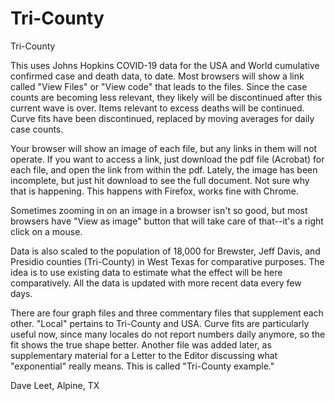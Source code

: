 # Tri-County
 Tri-County

This uses Johns Hopkins COVID-19 data for the USA and World cumulative confirmed case and death data, to date. Most browsers will show a link called "View Files" or "View code" that leads to the files. Since the case counts are becoming less relevant, they likely will be discontinued after this current wave is over. Items relevant to excess deaths will be continued. Curve fits have been discontinued, replaced by moving averages for daily case counts.

Your browser will show an image of each file, but any links in them will not operate. If you want to access a link, just download the pdf file (Acrobat) for each file, and open the link from within the pdf. Lately, the image has been incomplete, but just hit download to see the full document. Not sure why that is happening. This happens with Firefox, works fine with Chrome.

Sometimes zooming in on an image in a browser isn't so good, but most browsers have "View as image" button that will take care of that--it's a right click on a mouse.  

Data is also scaled to the population of 18,000 for Brewster, Jeff Davis, and Presidio counties (Tri-County) in West Texas for comparative purposes. The idea is to use existing data to estimate what the effect will be here comparatively. All the data is updated with more recent data every few days. 

There are four graph files and three commentary files that supplement each other. "Local" pertains to Tri-County and USA. Curve fits are particularly useful now, since many locales do not report numbers daily anymore, so the fit shows the true shape better. Another file was added later, as supplementary material for a Letter to the Editor discussing what "exponential" really means. This is called "Tri-County example." 

Dave Leet, Alpine, TX 